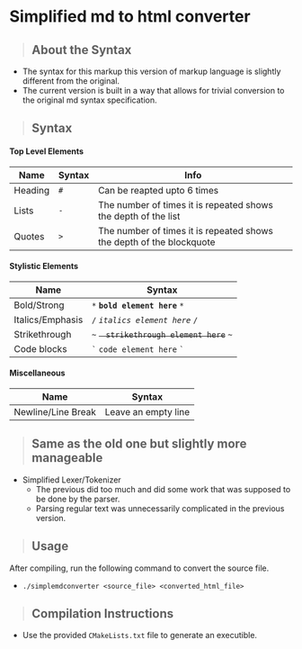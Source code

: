# Simplified md to html converter

> ## About the Syntax
- The syntax for this markup this version of markup language is slightly different from the original.
- The current version is built in a way that allows for trivial conversion to the original md syntax specification.

> ## Syntax

#### Top Level Elements
| Name   | Syntax | Info                                                                 |
|--------|--------|----------------------------------------------------------------------|
| Heading | `#`    | Can be reapted upto 6 times                                          |
| Lists  | `-`    | The number of times it is repeated shows the depth of the list       |
| Quotes | `>`     | The number of times it is repeated shows the depth of the blockquote |

#### Stylistic Elements
| Name            | Syntax                     |
|-----------------|----------------------------|
| Bold/Strong     | `*` **`bold element here`** `*`     |
| Italics/Emphasis | `/` *`italics element here`* `/` |
| Strikethrough   | `~` ~~`ㅤstrikethrough element here`~~ `~`|
| Code blocks     | `` ` `` `code element here` `` ` ``   |

#### Miscellaneous
| Name               | Syntax              |
|--------------------|---------------------|
| Newline/Line Break | Leave an empty line |

> ## Same as the old one but slightly more manageable
- Simplified Lexer/Tokenizer
  - The previous did too much and did some work that was supposed to be done by the parser.
  - Parsing regular text was unnecessarily complicated in the previous version.

> ## Usage
After compiling, run the following command to convert the source file.
- `./simplemdconverter <source_file> <converted_html_file>`

> ## Compilation Instructions
- Use the provided `CMakeLists.txt` file to generate an executible.
